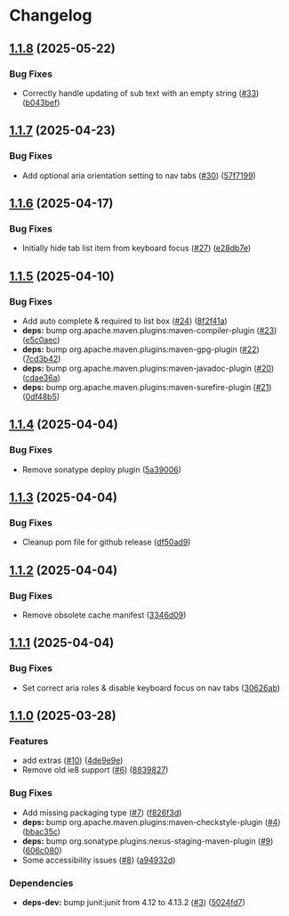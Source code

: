 # Changelog

## [1.1.8](https://github.com/notz/gwtbootstrap3/compare/v1.1.7...v1.1.8) (2025-05-22)


### Bug Fixes

* Correctly handle updating of sub text with an empty string ([#33](https://github.com/notz/gwtbootstrap3/issues/33)) ([b043bef](https://github.com/notz/gwtbootstrap3/commit/b043bef9a04a01cbb8a2fd2f6140069ae3984fc3))

## [1.1.7](https://github.com/notz/gwtbootstrap3/compare/v1.1.6...v1.1.7) (2025-04-23)


### Bug Fixes

* Add optional aria orientation setting to nav tabs ([#30](https://github.com/notz/gwtbootstrap3/issues/30)) ([57f7199](https://github.com/notz/gwtbootstrap3/commit/57f719962870a46dbc9fbbef98c6676ed931a651))

## [1.1.6](https://github.com/notz/gwtbootstrap3/compare/v1.1.5...v1.1.6) (2025-04-17)


### Bug Fixes

* Initially hide tab list item from keyboard focus ([#27](https://github.com/notz/gwtbootstrap3/issues/27)) ([e28db7e](https://github.com/notz/gwtbootstrap3/commit/e28db7e3bd956fcd419a89f2160632df2fc19b4d))

## [1.1.5](https://github.com/notz/gwtbootstrap3/compare/v1.1.4...v1.1.5) (2025-04-10)


### Bug Fixes

* Add auto complete & required to list box ([#24](https://github.com/notz/gwtbootstrap3/issues/24)) ([8f2f41a](https://github.com/notz/gwtbootstrap3/commit/8f2f41a7f3e2d8cd32f1ac5111b2d683fd60e71a))
* **deps:** bump org.apache.maven.plugins:maven-compiler-plugin ([#23](https://github.com/notz/gwtbootstrap3/issues/23)) ([e5c0aec](https://github.com/notz/gwtbootstrap3/commit/e5c0aec7e99cfb5078b5602a455d33ed694c7c10))
* **deps:** bump org.apache.maven.plugins:maven-gpg-plugin ([#22](https://github.com/notz/gwtbootstrap3/issues/22)) ([7cd3b42](https://github.com/notz/gwtbootstrap3/commit/7cd3b420b59bd6fd4e66e5dacc8b307bafee34df))
* **deps:** bump org.apache.maven.plugins:maven-javadoc-plugin ([#20](https://github.com/notz/gwtbootstrap3/issues/20)) ([cdae36a](https://github.com/notz/gwtbootstrap3/commit/cdae36adba37c379ba549641b152b8e44876ce06))
* **deps:** bump org.apache.maven.plugins:maven-surefire-plugin ([#21](https://github.com/notz/gwtbootstrap3/issues/21)) ([0df48b5](https://github.com/notz/gwtbootstrap3/commit/0df48b5040ae382d5c930fceb628d4264ebe722a))

## [1.1.4](https://github.com/notz/gwtbootstrap3/compare/v1.1.3...v1.1.4) (2025-04-04)


### Bug Fixes

* Remove sonatype deploy plugin ([5a39006](https://github.com/notz/gwtbootstrap3/commit/5a39006efc491a5d1b13632aa06036da600777ac))

## [1.1.3](https://github.com/notz/gwtbootstrap3/compare/v1.1.2...v1.1.3) (2025-04-04)


### Bug Fixes

* Cleanup pom file for github release ([df50ad9](https://github.com/notz/gwtbootstrap3/commit/df50ad9e8ed07f112dd182232d6fe355e2734f55))

## [1.1.2](https://github.com/notz/gwtbootstrap3/compare/v1.1.1...v1.1.2) (2025-04-04)


### Bug Fixes

* Remove obsolete cache manifest ([3346d09](https://github.com/notz/gwtbootstrap3/commit/3346d0900916ba121b2eb3a4e3a1941576fd4b99))

## [1.1.1](https://github.com/notz/gwtbootstrap3/compare/v1.1.0...v1.1.1) (2025-04-04)


### Bug Fixes

* Set correct aria roles & disable keyboard focus on nav tabs ([30626ab](https://github.com/notz/gwtbootstrap3/commit/30626abf1772c437c308c56c17daafadcc6ca2d8))

## [1.1.0](https://github.com/notz/gwtbootstrap3/compare/1.0.1...v1.1.0) (2025-03-28)


### Features

* add extras ([#10](https://github.com/notz/gwtbootstrap3/issues/10)) ([4de9e9e](https://github.com/notz/gwtbootstrap3/commit/4de9e9e160bf52cc000906b0129e72a833a6a576))
* Remove old ie8 support ([#6](https://github.com/notz/gwtbootstrap3/issues/6)) ([8839827](https://github.com/notz/gwtbootstrap3/commit/8839827715d937c3f8aebe9dad91a755bb2af2c8))


### Bug Fixes

* Add missing packaging type ([#7](https://github.com/notz/gwtbootstrap3/issues/7)) ([f826f3d](https://github.com/notz/gwtbootstrap3/commit/f826f3db3a8c5ae964db5e12f3c407aaa1f14e78))
* **deps:** bump org.apache.maven.plugins:maven-checkstyle-plugin ([#4](https://github.com/notz/gwtbootstrap3/issues/4)) ([bbac35c](https://github.com/notz/gwtbootstrap3/commit/bbac35c0a0c775237ae38cbef28f75bc9e432eed))
* **deps:** bump org.sonatype.plugins:nexus-staging-maven-plugin ([#9](https://github.com/notz/gwtbootstrap3/issues/9)) ([606c080](https://github.com/notz/gwtbootstrap3/commit/606c080b6128bd293f5b3bd43f8d45eda20523c2))
* Some accessibility issues ([#8](https://github.com/notz/gwtbootstrap3/issues/8)) ([a94932d](https://github.com/notz/gwtbootstrap3/commit/a94932d5c30da3eb0b2c4c05ff9c6ec4607394d0))


### Dependencies

* **deps-dev:** bump junit:junit from 4.12 to 4.13.2 ([#3](https://github.com/notz/gwtbootstrap3/issues/3)) ([5024fd7](https://github.com/notz/gwtbootstrap3/commit/5024fd7a05722edd34984ae2bee80ded227354ae))
